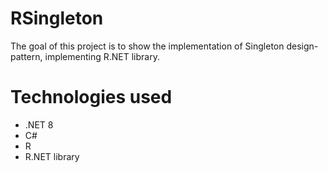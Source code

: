 # RSingleton

The goal of this project is to show the implementation of Singleton design-pattern, implementing R.NET library.

# Technologies used
- .NET 8
- C#
- R
- R.NET library
